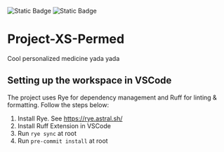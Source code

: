 ![Static Badge](https://img.shields.io/badge/Author-Xinlu%20Shi-blue)
![Static Badge](https://img.shields.io/badge/Author-Lucia%20Sanchez-green)


# Project-XS-Permed

Cool personalized medicine yada yada

## Setting up the workspace in VSCode

The project uses Rye for dependency management and Ruff for linting & formatting. Follow the steps below:
1. Install Rye. See https://rye.astral.sh/
2. Install Ruff Extension in VSCode
3. Run `rye sync` at root
4. Run `pre-commit install` at root
